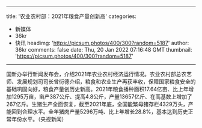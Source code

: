 
---
title: '农业农村部：2021年粮食产量创新高'
categories: 
 - 新媒体
 - 36kr
 - 快讯
headimg: 'https://picsum.photos/400/300?random=5187'
author: 36kr
comments: false
date: Thu, 20 Jan 2022 07:16:48 GMT
thumbnail: 'https://picsum.photos/400/300?random=5187'
---

<div>   
国新办举行新闻发布会，介绍2021年农业农村经济运行情况。农业农村部总农艺师、发展规划司司长曾衍德介绍，粮食和农业生产再获丰收，保障国家粮食安全的基础巩固向好，粮食产量创历史新高。2021年粮食播种面积17.64亿亩、比上年增加1295万亩，亩产387公斤、提高4.8公斤，产量13657亿斤、在高基数上增加了267亿斤。生猪生产全面恢复，截至2021年底，全国能繁母猪存栏4329万头，产能回到合理水平。全年猪肉产量5296万吨、比上年增长28.8%，基本达到历史正常年份水平。（央视新闻）  
</div>
            